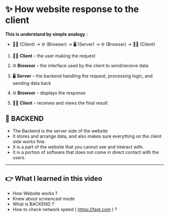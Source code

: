 # ✨ How website response to the client
 **This is understand by simple analogy :**
- 🧑‍💻 (Client) → 🌐 (Browser) → 🖥️ (Server) → 🌐 (Browser) → 🧑‍💻 (Client)

1. 🧑‍💻 **Client** – the user making the request

2. 🌐 **Browser** – the interface used by the client to send/receive data

3. 🖥️ **Server** – the backend handling the request, processing logic, and sending data back

4. 🌐 **Browser** – displays the response

5. 🧑‍💻 **Client** – receives and views the final result

## 🧠 BACKEND
- The Backend is the server side of the website
- It stores and arrange data, and also makes sure everything on the client side works fine.
- It is a part of the website that you cannot see and interact with.
- It is a portion of software that does not come in direct contact with the users.

---

## 👉 What I learned in this video

- How Website works ?
- Knew about screencast mode
- What is BACKEND ?
- How to check network speed ( https://fast.com ) ?